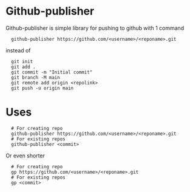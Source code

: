 # Github-publisher

Github-publisher is simple library for pushing to github with 1 command 
```shell
  github-publisher https://github.com/<username>/<reponame>.git
```

instead of 
```shell
  git init
  git add .
  git commit -m "Initial commit"
  git branch -M main
  git remote add origin <repolink>
  git push -u origin main
```

# Uses
```shell
  # For creating repo
  github-publisher https://github.com/<username>/<reponame>.git
  # For existing repos
  github-publisher <commit>
```

Or even shorter
```shell
  # For creating repo
  gp https://github.com/<username>/<reponame>.git
  # For existing repos
  gp <commit>
  
```